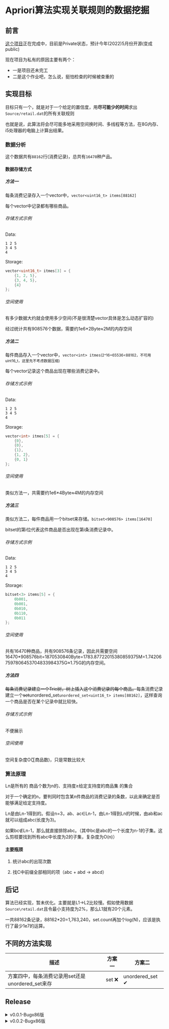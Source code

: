 <!--
 * @Author: LetMeFly
 * @Date: 2022-03-16 22:50:20
 * @LastEditors: LetMeFly
 * @LastEditTime: 2022-03-23 08:56:05
-->
# Apriori算法实现关联规则的数据挖掘

## 前言

<a href="https://github.com/LetMeFly666/Apriori">这个项目</a>正在完成中，目前是Private状态，预计今年(2022)5月份开源(变成public)

现在项目为私有的原因主要有两个：
+ 一是项目还未完工
+ 二是这个作业吧，怎么说，挺怕检查的时候被查重的

## 实现目标

目标只有一个，就是对于一个给定的置信度，用**尽可能少的时间**求出<code>Source/retail.dat</code>的所有关联规则

也就是说，此算法将会尽可能多地采用空间换时间、多线程等方法，在8G内存、i5处理器的电脑上计算出结果。

### 数据分析

这个数据共有<code>88162</code>行(消费记录)，总共有<code>16470</code>种产品。

#### 数据存储方式

##### 方法一

每条消费记录存入一个vector中，```vector<uint16_t> items[88162]```

每个vector中记录都有哪些商品。

###### 存储方式示例

Data:

```
1 2 5
3 4 5
4
```

Storage:

```cpp
vector<uint16_t> itmes[3] = {
    {1, 2, 5},
    {3, 4, 5},
    {4}
};
```

###### 空间使用

有多少数据大约就会使用多少空间(不是很清楚vector具体是怎么动态扩容的)

经过统计共有908576个数据，需要约1e6*2Byte≈2M的内存空间

##### 方法二

每件商品存入一个vector中，```vector<int> itmes```<small>(2^16=65536<88162，不可用uint16_t，这里先不考虑数据压缩)</small>

每个vector记录这个商品出现在哪些消费记录中。

###### 存储方式示例

Data:

```
1 2 5
3 4 5
4
```

Storage:

```cpp
vector<int> itmes[5] = {
    {0},
    {0},
    {1},
    {1, 2},
    {0, 1}
};
```

###### 空间使用

类似方法一，共需要约1e6*4Byte≈4M的内存空间


##### 方法三

类似方法二，每件商品用一个bitset来存储。```bitset<908576> items[16470]```

bitset的第i位代表这件商品是否出现在第i条消费记录中。

###### 存储方式示例

Data:

```
1 2 5
3 4 5
4
```

Storage:

```cpp
bitset<3> items[5] = {
    0b001,
    0b001,
    0b010,
    0b110,
    0b011
};
```

###### 空间使用

共有16470种商品，共有908576条记录，因此共需要空间16470*908576bit=1870530840Byte=1783.87722015380859375M=1.742067597806453704833984375G≈1.75G的内存空间。


##### 方法四

<del>每条消费记录建立一个Trie树，树上插入这个消费记录的每个商品。</del>每条消费记录建立一个<del>set</del>unordered_set```unordered_set<uint16_t> items[88162]```，这样查询一个商品是否在某个记录中就比较快。

###### 存储方式示例

不便展示

###### 空间使用

空间复杂度O(∑商品数)，只是常数比较大

### 算法原理

Ln是所有的 商品个数为n的、支持度≥给定支持度的商品集 的集合

对于一个确定的n，要判同时包含某n件商品的消费记录的条数，以此来确定是否能够满足给定支持度。

Ln是由Ln-1得到的。假设n=3，ab、ac∈Ln-1，由Ln-1得到Ln的时候，由ab和ac就可以组成abc(长度为3)。

如果bc∉Ln-1，那么就直接排除abc。（其中bc是abc的一个长度为n-1的子集。这么剪枝要找到所有abc中长度为2的子集，复杂度为O(n)）

#### 主要瓶颈

1. 统计abc的出现次数

2. 找C中前缀全部相同的项（abc + abd -> abcd）


## 后记

算法已经实现，暂未优化。主要就是L1->L2比较慢。假如使用数据<code>Source\retail.dat</code>且令最小支持度为2%，那么L1就有20个元素。

一共88162条记录，88162*20=1,763,240，set.count再加个log(N)，应该是执行了最少1e7的运算。

## 不同的方法实现

| 描述                                             | 方案一 | 方案二          |
| ------------------------------------------------ | ------ | --------------- |
| 方案四中，每条消费记录用set还是unordered_set来存 | set ❌  | unordered_set ✔ |


## Release

<details>
<summary>v0.0.1-Bugx86版</summary>
<li><a href="https://github.com/LetMeFly666/Apriori/releases/download/v0.0.1/Apriori-v0.0.1-x64-Debug.exe">Apriori-v0.0.1-x64-Debug.exe</a></li>
<li><a href="https://github.com/LetMeFly666/Apriori/releases/download/v0.0.1/Apriori-v0.0.1-x64-Release.exe">Apriori-v0.0.1-x64-Release.exe</a></li>
<li><a href="https://github.com/LetMeFly666/Apriori/releases/download/v0.0.1/Apriori-v0.0.1-x86-Debug.exe">Apriori-v0.0.1-x86-Debug.exe</a></li>
<li><a href="https://github.com/LetMeFly666/Apriori/releases/download/v0.0.1/Apriori-v0.0.1-x86-Release.exe">Apriori-v0.0.1-x86-Release.exe</a></li>
<li><a href="https://github.com/LetMeFly666/Apriori/releases/download/v0.0.1/Apriori-v0.0.1-Codes.rar">Apriori-v0.0.1-Codes.rar</a></li>
<li><a href="https://github.com/LetMeFly666/Apriori/releases/download/v0.0.1/Apriori-v0.0.1-Codes.zip">Apriori-v0.0.1-Codes.zip</a></li>
<li><a href="https://github.com/LetMeFly666/Apriori/archive/refs/tags/v0.0.1.zip">Source code (zip)</a></li>
<li><a href="https://github.com/LetMeFly666/Apriori/archive/refs/tags/v0.0.1.tar.gz">Source code (tar.gz)</a></li>
</details>

<details>
<summary>v0.0.2-Bugx86版</summary>
<li><a href="https://github.com/LetMeFly666/Apriori/releases/download/v0.0.2/Apriori-v0.0.2-x64-Debug.exe">Apriori-v0.0.2-x64-Debug.exe</a></li>
<li><a href="https://github.com/LetMeFly666/Apriori/releases/download/v0.0.2/Apriori-v0.0.2-x64-Release.exe">Apriori-v0.0.2-x64-Release.exe</a></li>
<li><a href="https://github.com/LetMeFly666/Apriori/releases/download/v0.0.2/Apriori-v0.0.2-x86-Debug.exe">Apriori-v0.0.2-x86-Debug.exe</a></li>
<li><a href="https://github.com/LetMeFly666/Apriori/releases/download/v0.0.2/Apriori-v0.0.2-x86-Release.exe">Apriori-v0.0.2-x86-Release.exe</a></li>
<li><a href="https://github.com/LetMeFly666/Apriori/releases/download/v0.0.2/Apriori-v0.0.2-Codes.rar">Apriori-v0.0.2-Codes.rar</a></li>
<li><a href="https://github.com/LetMeFly666/Apriori/releases/download/v0.0.2/Apriori-v0.0.2-Codes.zip">Apriori-v0.0.2-Codes.zip</a></li>
<li><a href="https://github.com/LetMeFly666/Apriori/archive/refs/tags/v0.0.2.zip">Source code (zip)</a></li>
<li><a href="https://github.com/LetMeFly666/Apriori/archive/refs/tags/v0.0.2.tar.gz">Source code (tar.gz)</a></li>
</details>